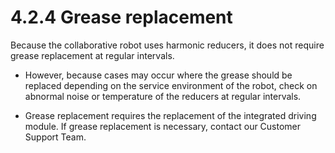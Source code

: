 # 4.2.4 Grease replacement

Because the collaborative robot uses harmonic reducers, it does not require grease replacement at regular intervals.

* However, because cases may occur where the grease should be replaced depending on the service environment of the robot, check on abnormal noise or temperature of the reducers at regular intervals.

* Grease replacement requires the replacement of the integrated driving module. If grease replacement is necessary, contact our Customer Support Team.



